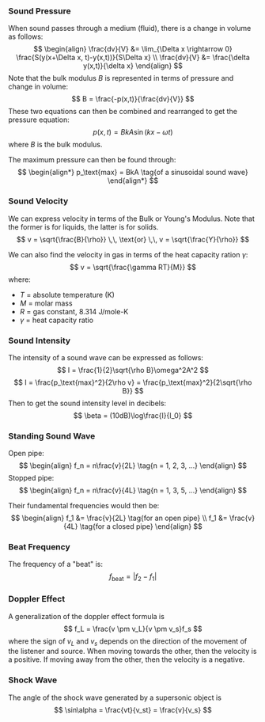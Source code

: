 ### Sound Pressure
When sound passes through a medium (fluid), there is a change in volume as follows:
$$
\begin{align}
\frac{dv}{V} &= \lim_{\Delta x \rightarrow 0} \frac{S(y(x+\Delta x, t)-y(x,t))}{S\Delta x} \\
\frac{dv}{V} &= \frac{\delta y(x,t)}{\delta x}
\end{align}
$$
Note that the bulk modulus $B$ is represented in terms of pressure and change in volume:
$$
B = \frac{-p(x,t)}{\frac{dv}{V}}
$$
These two equations can then be combined and rearranged to get the pressure equation:
$$
p(x,t) = BkA\sin(kx-\omega t)
$$
where $B$ is the bulk modulus.

The maximum pressure can then be found through:
$$
\begin{align*}
p_\text{max} = BkA \tag{of a sinusoidal sound wave}
\end{align*}
$$

### Sound Velocity
We can express velocity in terms of the Bulk or Young's Modulus. Note that the former is for liquids, the latter is for solids.
$$
v = \sqrt{\frac{B}{\rho}} \,\, \text{or} \,\, v = \sqrt{\frac{Y}{\rho}}
$$

We can also find the velocity in gas in terms of the heat capacity ration $\gamma$:
$$
v = \sqrt{\frac{\gamma RT}{M}}
$$
where:
- $T$ = absolute temperature (K)
- $M$ = molar mass
- $R$ = gas constant, $8.314$ J/mole-K
- $\gamma$ = heat capacity ratio

### Sound Intensity
The intensity of a sound wave can be expressed as follows:
$$
I = \frac{1}{2}\sqrt{\rho B}\omega^2A^2
$$
$$
I = \frac{p_\text{max}^2}{2\rho v} = \frac{p_\text{max}^2}{2\sqrt{\rho B}}
$$
Then to get the sound intensity level in decibels:
$$
\beta = (10dB)\log\frac{I}{I_0}
$$

### Standing Sound Wave
Open pipe:
$$
	\begin{align}
	f_n = n\frac{v}{2L} \tag{n = 1, 2, 3, ...}
	\end{align}
$$
Stopped pipe:
$$
	\begin{align}
	f_n = n\frac{v}{4L} \tag{n = 1, 3, 5, ...}
	\end{align}
$$

Their fundamental frequencies would then be:
$$
\begin{align}
f_1 &= \frac{v}{2L} \tag{for an open pipe} \\
f_1 &= \frac{v}{4L} \tag{for a closed pipe}
\end{align}
$$
### Beat Frequency
The frequency of a "beat" is:
$$
f_\text{beat} = |f_2 - f_1|
$$

### Doppler Effect
A generalization of the doppler effect formula is
$$
f_L = \frac{v \pm v_L}{v \pm v_s}f_s
$$
where the sign of $v_L$ and $v_s$ depends on the direction of the movement of the listener and source. When moving towards the other, then the velocity is a positive. If moving away from the other, then the velocity is a negative.

### Shock Wave
The angle of the shock wave generated by a supersonic object is
$$
\sin\alpha = \frac{vt}{v_st} = \frac{v}{v_s}
$$